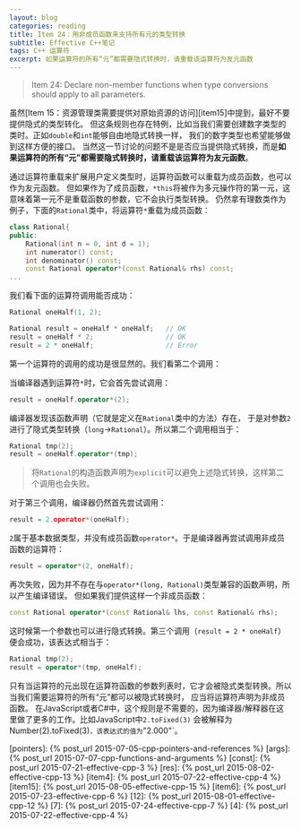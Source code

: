 ```yaml
---
layout: blog
categories: reading
title: Item 24：用非成员函数来支持所有元的类型转换
subtitle: Effective C++笔记
tags: C++ 运算符
excerpt: 如果运算符的所有“元”都需要隐式转换时，请重载该运算符为友元函数
---
```


> Item 24: Declare non-member functions when type conversions should apply to all parameters.


虽然[Item 15：资源管理类需要提供对原始资源的访问][item15]中提到，最好不要提供隐式的类型转化。
但这条规则也存在特例，比如当我们需要创建数字类型的类时。正如`double`和`int`能够自由地隐式转换一样，
我们的数字类型也希望能够做到这样方便的接口。
当然这一节讨论的问题不是是否应当提供隐式转换，而是**如果运算符的所有“元”都需要隐式转换时，请重载该运算符为友元函数**。

通过运算符重载来扩展用户定义类型时，运算符函数可以重载为成员函数，也可以作为友元函数。
但如果作为了成员函数，`*this`将被作为多元操作符的第一元，这意味着第一元不是重载函数的参数，它不会执行类型转换。
仍然拿有理数类作为例子，下面的`Rational`类中，将运算符`*`重载为成员函数：

```cpp
class Rational{
public: 
    Rational(int n = 0, int d = 1);
    int numerator() const;
    int denominator() const;
    const Rational operator*(const Rational& rhs) const;
...
```

<!--more-->

我们看下面的运算符调用能否成功：

```cpp
Rational oneHalf(1, 2);

Rational result = oneHalf * oneHalf;   // OK
result = oneHalf * 2;                  // OK
result = 2 * oneHalf;                  // Error
```

第一个运算符的调用的成功是很显然的。我们看第二个调用：

当编译器遇到运算符`*`时，它会首先尝试调用：

```cpp
result = oneHalf.operator*(2);
```

编译器发现该函数声明（它就是定义在`Rational`类中的方法）存在，
于是对参数`2`进行了隐式类型转换（`long`->`Rational`）。所以第二个调用相当于：

```cpp
Rational tmp(2);
result = oneHalf.operator*(tmp);
```

> 将`Rational`的构造函数声明为`explicit`可以避免上述隐式转换，这样第二个调用也会失败。

对于第三个调用，编译器仍然首先尝试调用：

```cpp
result = 2.operator*(oneHalf);
```

`2`属于基本数据类型，并没有成员函数`operator*`。于是编译器再尝试调用非成员函数的运算符：

```cpp
result = operator*(2, oneHalf);
```

再次失败，因为并不存在与`operator*(long, Rational)`类型兼容的函数声明，所以产生编译错误。
但如果我们提供这样一个非成员函数：

```cpp
const Rational operator*(const Rational& lhs, const Rational& rhs);
```

这时候第一个参数也可以进行隐式转换。第三个调用（`result = 2 * oneHalf`）便会成功，该表达式相当于：

```cpp
Rational tmp(2);
result = operator*(tmp, oneHalf);
```

只有当运算符的元出现在运算符函数的参数列表时，它才会被隐式类型转换。所以当我们需要运算符的所有“元”都可以被隐式转换时，
应当将运算符声明为非成员函数。
在JavaScript或者C#中，这个规则是不需要的，因为编译器/解释器在这里做了更多的工作。比如JavaScript中`2.toFixed(3)`
会被解释为Number(2).toFixed(3)`，该表达式的值为`"2.000"`。

[pointers]: {% post_url 2015-07-05-cpp-pointers-and-references %}
[args]: {% post_url 2015-07-07-cpp-functions-and-arguments %}
[const]: {% post_url 2015-07-21-effective-cpp-3 %}
[res]: {% post_url 2015-08-02-effective-cpp-13 %}
[item4]: {% post_url 2015-07-22-effective-cpp-4 %}
[item15]: {% post_url 2015-08-05-effective-cpp-15 %}
[item6]: {% post_url 2015-07-23-effective-cpp-6 %}
[12]: {% post_url 2015-08-01-effective-cpp-12 %}
[7]: {% post_url 2015-07-24-effective-cpp-7 %}
[4]: {% post_url 2015-07-22-effective-cpp-4 %}


